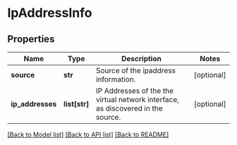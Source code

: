 # IpAddressInfo

## Properties
Name | Type | Description | Notes
------------ | ------------- | ------------- | -------------
**source** | **str** | Source of the ipaddress information. | [optional] 
**ip_addresses** | **list[str]** | IP Addresses of the the virtual network interface, as discovered in the source. | [optional] 

[[Back to Model list]](../README.md#documentation-for-models) [[Back to API list]](../README.md#documentation-for-api-endpoints) [[Back to README]](../README.md)

